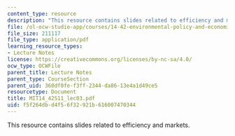 ```yaml
---
content_type: resource
description: "This resource contains slides related to efficiency and markets.\r\n"
file: /ol-ocw-studio-app/courses/14-42-environmental-policy-and-economics-spring-2011/f5f264dbd4f56f32921b616007470344_MIT14_42S11_lec03.pdf
file_size: 211117
file_type: application/pdf
learning_resource_types:
- Lecture Notes
license: https://creativecommons.org/licenses/by-nc-sa/4.0/
ocw_type: OCWFile
parent_title: Lecture Notes
parent_type: CourseSection
parent_uid: 360df0fe-f3ff-2344-da86-13e4a1d49ce5
resourcetype: Document
title: MIT14_42S11_lec03.pdf
uid: f5f264db-d4f5-6f32-921b-616007470344
---
```

This resource contains slides related to efficiency and markets.
